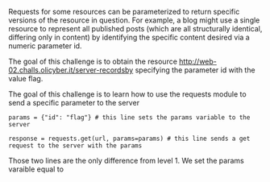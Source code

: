 Requests for some resources can be parameterized to return specific versions of the resource in question. For example, a blog might use a single resource to represent all published posts (which are all structurally identical, differing only in content) by identifying the specific content desired via a numeric parameter id.

The goal of this challenge is to obtain the resource http://web-02.challs.olicyber.it/server-recordsby specifying the parameter id with the value flag. 


The goal of this challenge is to learn how to use the requests module to send a specific parameter to the server


```
params = {"id": "flag"} # this line sets the params variable to the server

response = requests.get(url, params=params) # this line sends a get request to the server with the params
```

Those two lines are the only difference from level 1. We set the params varaible equal to 